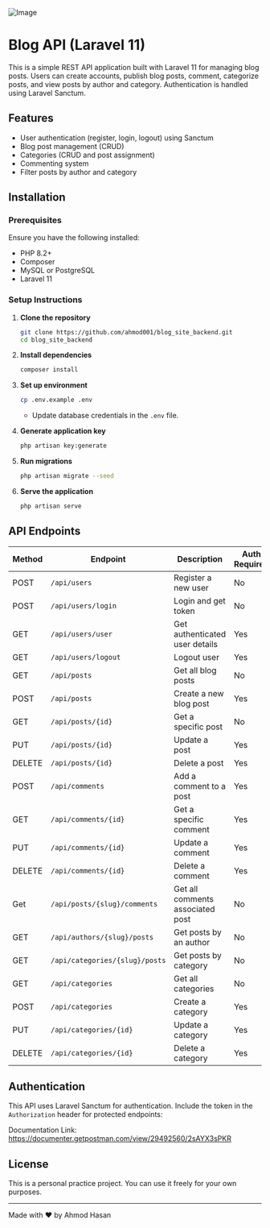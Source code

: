 ![Image](https://github.com/user-attachments/assets/aa3c401f-10cd-470c-ac60-360d0d860c18)

# Blog API (Laravel 11)

This is a simple REST API application built with Laravel 11 for managing blog posts. Users can create accounts, publish blog posts, comment, categorize posts, and view posts by author and category. Authentication is handled using Laravel Sanctum.

## Features

- User authentication (register, login, logout) using Sanctum
- Blog post management (CRUD)
- Categories (CRUD and post assignment)
- Commenting system
- Filter posts by author and category

## Installation

### Prerequisites
Ensure you have the following installed:

- PHP 8.2+
- Composer
- MySQL or PostgreSQL
- Laravel 11

### Setup Instructions

1. **Clone the repository**
   ```sh
   git clone https://github.com/ahmod001/blog_site_backend.git
   cd blog_site_backend
   ```

2. **Install dependencies**
   ```sh
   composer install
   ```

3. **Set up environment**
   ```sh
   cp .env.example .env
   ```
   - Update database credentials in the `.env` file.

4. **Generate application key**
   ```sh
   php artisan key:generate
   ```

5. **Run migrations**
   ```sh
   php artisan migrate --seed
   ```

6. **Serve the application**
   ```sh
   php artisan serve
   ```

## API Endpoints  

| Method | Endpoint                     | Description                         | Auth Required |
|--------|------------------------------|-------------------------------------|--------------|
| POST   | `/api/users`                 | Register a new user                | No           |
| POST   | `/api/users/login`           | Login and get token                | No           |
| GET    | `/api/users/user`            | Get authenticated user details     | Yes          |
| GET    | `/api/users/logout`          | Logout user                        | Yes          |
| GET    | `/api/posts`                 | Get all blog posts                 | No           |
| POST   | `/api/posts`                 | Create a new blog post             | Yes          |
| GET    | `/api/posts/{id}`            | Get a specific post                | No           |
| PUT    | `/api/posts/{id}`            | Update a post                      | Yes          |
| DELETE | `/api/posts/{id}`            | Delete a post                      | Yes          |
| POST   | `/api/comments`              | Add a comment to a post            | Yes          |
| GET    | `/api/comments/{id}`         | Get a specific comment             | Yes          |
| PUT    | `/api/comments/{id}`         | Update a comment                   | Yes          |
| DELETE | `/api/comments/{id}`         | Delete a comment                   | Yes          |
| Get    | `/api/posts/{slug}/comments` | Get all comments associated post   | No           |
| GET    | `/api/authors/{slug}/posts`  | Get posts by an author             | No           |
| GET    | `/api/categories/{slug}/posts` | Get posts by category            | No           |
| GET    | `/api/categories`            | Get all categories                 | No           |
| POST   | `/api/categories`            | Create a category                  | Yes          |
| PUT    | `/api/categories/{id}`       | Update a category                  | Yes          |
| DELETE | `/api/categories/{id}`       | Delete a category                  | Yes          |

## Authentication

This API uses Laravel Sanctum for authentication. Include the token in the `Authorization` header for protected endpoints:

Documentation Link: https://documenter.getpostman.com/view/29492560/2sAYX3sPKR

## License

This is a personal practice project. You can use it freely for your own purposes.

---

Made with ❤️ by Ahmod Hasan
